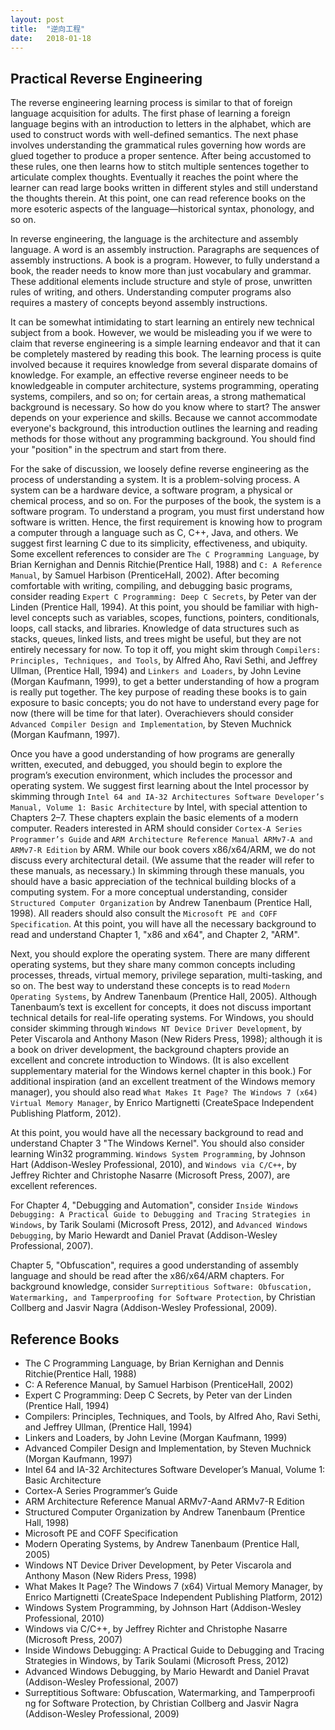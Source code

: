 ```yaml
---
layout: post
title:  "逆向工程"
date:   2018-01-18
---
```


## Practical Reverse Engineering

The reverse engineering learning process is similar to that of foreign language acquisition for adults. The first phase of learning a foreign language begins with an introduction to letters in the alphabet, which are used to construct words with well-defined semantics. The next phase involves understanding the grammatical rules governing how words are glued together to produce a proper sentence. After being accustomed to these rules, one then learns how to stitch multiple sentences together to articulate complex thoughts. Eventually it reaches the point where the learner can read large books written in different styles and still understand the thoughts therein. At this point, one can read reference books on the more esoteric aspects of the language—historical syntax, phonology, and so on.

In reverse engineering, the language is the architecture and assembly language. A word is an assembly instruction. Paragraphs are sequences of assembly instructions. A book is a program. However, to fully understand a book, the reader needs to know more than just vocabulary and grammar. These additional elements include structure and style of prose, unwritten rules of writing, and others. Understanding computer programs also requires a mastery of concepts beyond assembly instructions.

It can be somewhat intimidating to start learning an entirely new technical subject from a book. However, we would be misleading you if we were to claim that reverse engineering is a simple learning endeavor and that it can be completely mastered by reading this book. The learning process is quite involved because it requires knowledge from several disparate domains of knowledge. For example, an effective reverse engineer needs to be knowledgeable in computer architecture, systems programming, operating systems, compilers, and so on; for certain areas, a strong mathematical background is necessary. So how do you know where to start? The answer depends on your experience and skills. Because we cannot accommodate everyone's background, this introduction outlines the learning and reading methods for those without any programming background. You should find your "position" in the spectrum and start from there.

For the sake of discussion, we loosely define reverse engineering as the process of understanding a system. It is a problem-solving process. A system can be a hardware device, a software program, a physical or chemical process, and so on. For the purposes of the book, the system is a software program. To understand a program, you must first understand how software is written. Hence, the first requirement is knowing how to program a computer through a language such as C, C++, Java, and others. We suggest first learning C due to its simplicity, effectiveness, and ubiquity. Some excellent references to consider are `The C Programming Language`, by Brian Kernighan and Dennis Ritchie(Prentice Hall, 1988) and `C: A Reference Manual`, by Samuel Harbison (PrenticeHall, 2002). After becoming comfortable with writing, compiling, and debugging basic programs, consider reading `Expert C Programming: Deep C Secrets`, by Peter van der Linden (Prentice Hall, 1994). At this point, you should be familiar with high-level concepts such as variables, scopes, functions, pointers, conditionals, loops, call stacks, and libraries. Knowledge of data structures such as stacks, queues, linked lists, and trees might be useful, but they are not entirely necessary for now. To top it off, you might skim through `Compilers: Principles, Techniques, and Tools`, by Alfred Aho, Ravi Sethi, and Jeffrey Ullman, (Prentice Hall, 1994) and `Linkers and Loaders`, by John Levine (Morgan Kaufmann, 1999), to get a better understanding of how a program is really put together. The key purpose of reading these books is to gain exposure to basic concepts; you do not have to understand every page for now (there will be time for that later). Overachievers should consider `Advanced Compiler Design and Implementation`, by Steven Muchnick (Morgan Kaufmann, 1997).

Once you have a good understanding of how programs are generally written, executed, and debugged, you should begin to explore the program’s execution environment, which includes the processor and operating system. We suggest first learning about the Intel processor by skimming through `Intel 64 and IA-32 Architectures Software Developer’s Manual, Volume 1: Basic Architecture` by Intel, with special attention to Chapters 2–7. These chapters explain the basic elements of a modern computer. Readers interested in ARM should consider `Cortex-A Series Programmer’s Guide` and `ARM Architecture Reference Manual ARMv7-A and ARMv7-R Edition` by ARM. While our book covers x86/x64/ARM, we do not discuss every architectural detail. (We assume that the reader will refer to these manuals, as necessary.) In skimming through these manuals, you should have a basic appreciation of the technical building blocks of a computing system. For a more conceptual understanding, consider `Structured Computer Organization` by Andrew Tanenbaum (Prentice Hall, 1998). All readers should also consult the `Microsoft PE and COFF Specification`. At this point, you will have all the necessary background to read and understand Chapter 1, "x86 and x64", and Chapter 2, "ARM".

Next, you should explore the operating system. There are many different operating systems, but they share many common concepts including processes, threads, virtual memory, privilege separation, multi-tasking, and so on. The best way to understand these concepts is to read `Modern Operating Systems`, by Andrew Tanenbaum (Prentice Hall, 2005). Although Tanenbaum’s text is excellent for concepts, it does not discuss important technical details for real-life operating systems. For Windows, you should consider skimming through `Windows NT Device Driver Development`, by Peter Viscarola and Anthony Mason (New Riders Press, 1998); although it is a book on driver development, the background chapters provide an excellent and concrete introduction to Windows. (It is also excellent supplementary material for the Windows kernel chapter in this book.) For additional inspiration (and an excellent treatment of the Windows memory manager), you should also read `What Makes It Page? The Windows 7 (x64) Virtual Memory Manager`, by Enrico Martignetti (CreateSpace Independent Publishing Platform, 2012).

At this point, you would have all the necessary background to read and understand Chapter 3 "The Windows Kernel". You should also consider learning Win32 programming. `Windows System Programming`, by Johnson Hart (Addison-Wesley Professional, 2010), and `Windows via C/C++`, by Jeffrey Richter and Christophe Nasarre (Microsoft Press, 2007), are excellent references.

For Chapter 4, "Debugging and Automation", consider `Inside Windows Debugging: A Practical Guide to Debugging and Tracing Strategies in Windows`, by Tarik Soulami (Microsoft Press, 2012), and `Advanced Windows Debugging`, by Mario Hewardt and Daniel Pravat (Addison-Wesley Professional, 2007).

Chapter 5, "Obfuscation", requires a good understanding of assembly language and should be read after the x86/x64/ARM chapters. For background knowledge, consider `Surreptitious Software: Obfuscation, Watermarking, and Tamperproofing for Software Protection`, by Christian Collberg and Jasvir Nagra (Addison-Wesley Professional, 2009).


## Reference Books

 - The C Programming Language, by Brian Kernighan and Dennis Ritchie(Prentice Hall, 1988)
 - C: A Reference Manual, by Samuel Harbison (PrenticeHall, 2002)
 - Expert C Programming: Deep C Secrets, by Peter van der Linden (Prentice Hall, 1994)
 - Compilers: Principles, Techniques, and Tools, by Alfred Aho, Ravi Sethi, and Jeffrey Ullman, (Prentice Hall, 1994)
 - Linkers and Loaders, by John Levine (Morgan Kaufmann, 1999)
 - Advanced Compiler Design and Implementation, by Steven Muchnick (Morgan Kaufmann, 1997)
 - Intel 64 and IA-32 Architectures Software Developer’s Manual, Volume 1: Basic Architecture
 - Cortex-A Series Programmer’s Guide
 - ARM Architecture Reference Manual ARMv7-Aand ARMv7-R Edition
 - Structured Computer Organization by Andrew Tanenbaum (Prentice Hall, 1998)
 - Microsoft PE and COFF Specification
 - Modern Operating Systems, by Andrew Tanenbaum (Prentice Hall, 2005)
 - Windows NT Device Driver Development, by Peter Viscarola and Anthony Mason (New Riders Press, 1998)
 - What Makes It Page? The Windows 7 (x64) Virtual Memory Manager, by Enrico Martignetti (CreateSpace Independent Publishing Platform, 2012)
 - Windows System Programming, by Johnson Hart (Addison-Wesley Professional, 2010)
 - Windows via C/C++, by Jeffrey Richter and Christophe Nasarre (Microsoft Press, 2007)
 - Inside Windows Debugging: A Practical Guide to Debugging and Tracing Strategies in Windows, by Tarik Soulami (Microsoft Press, 2012)
 - Advanced Windows Debugging, by Mario Hewardt and Daniel Pravat (Addison-Wesley Professional, 2007)
 - Surreptitious Software: Obfuscation, Watermarking, and Tamperproofi ng for Software Protection, by Christian Collberg and Jasvir Nagra (Addison-Wesley Professional, 2009)
